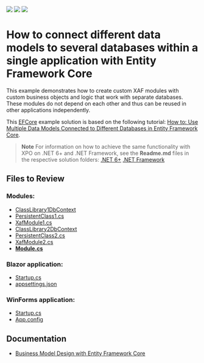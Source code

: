 <!-- default badges list -->
![](https://img.shields.io/endpoint?url=https://codecentral.devexpress.com/api/v1/VersionRange/128588378/23.1.2%2B)
[![](https://img.shields.io/badge/Open_in_DevExpress_Support_Center-FF7200?style=flat-square&logo=DevExpress&logoColor=white)](https://supportcenter.devexpress.com/ticket/details/E4896)
[![](https://img.shields.io/badge/📖_How_to_use_DevExpress_Examples-e9f6fc?style=flat-square)](https://docs.devexpress.com/GeneralInformation/403183)
<!-- default badges end -->

# How to connect different data models to several databases within a single application with Entity Framework Core

This example demonstrates how to create custom XAF modules with custom business objects and logic that work with separate databases. These modules do not depend on each other and thus can be reused in other applications independently.  

This [EFCore](./CS/EFCore/) example solution is based on the following tutorial: [How to: Use Multiple Data Models Connected to Different Databases in Entity Framework Core](https://docs.devexpress.com/eXpressAppFramework/404322).

> **Note** 
> For information on how to achieve the same functionality with XPO on .NET 6+ and .NET Framework, see the **Readme.md** files in the respective solution folders:
> [.NET 6+](https://github.com/DevExpress-Examples/XAF_how-to-connect-different-data-models-to-several-databases-within-a-single-application/tree/23.1.2%2B/CS/XPO/.NET) 
> [.NET Framework](https://github.com/DevExpress-Examples/XAF_how-to-connect-different-data-models-to-several-databases-within-a-single-application/tree/23.1.2%2B/CS/XPO/.NetFramework) 

## Files to Review

### Modules:

* [ClassLibrary1DbContext](./CS/EFCore/ClassLibrary1/ClassLibrary1DbContext.cs)
* [PersistentClass1.cs](./CS/EFCore/ClassLibrary1/PersistentClass1.cs)
* [XafModule1.cs](./CS/EFCore/ClassLibrary1/XafModule1.cs)
* [ClassLibrary2DbContext](./CS/EFCore/ClassLibrary2/ClassLibrary2DbContext.cs)
* [PersistentClass2.cs](./CS/EFCore/ClassLibrary2/PersistentClass2.cs)
* [XafModule2.cs](./CS/EFCore/ClassLibrary2/XafModule2.cs)
* **[Module.cs](./CS/EFCore/CommonModule/Module.cs)**

### Blazor application:

* [Startup.cs](./CS/EFCore/TwoModelsForDifferentDatabases.Blazor.Server/Startup.cs)
* [appsettings.json](./CS/EFCore/TwoModelsForDifferentDatabases.Blazor.Server/appsettings.json)

### WinForms application:

* [Startup.cs](./CS/EFCore/TwoModelsForDifferentDatabases.Win/Startup.cs)
* [App.config](./CS/EFCore/TwoModelsForDifferentDatabases.Win/App.config)

## Documentation

* [Business Model Design with Entity Framework Core](https://docs.devexpress.com/eXpressAppFramework/401886/business-model-design-orm/business-model-design-with-entity-framework-core)

